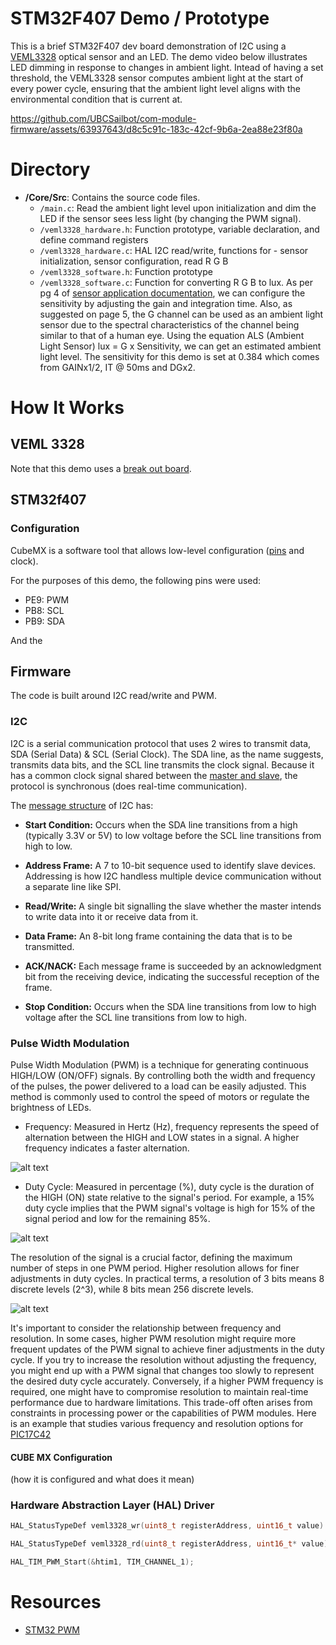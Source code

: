 # STM32F407 Demo / Prototype
This is a brief STM32F407 dev board demonstration of I2C using a [VEML3328](https://www.vishay.com/docs/84968/veml3328.pdf) optical sensor and an LED. The demo video below illustrates LED dimming in response to changes in ambient light. Intead of having a set threshold, the VEML3328 sensor computes ambient light at the start of every power cycle, ensuring that the ambient light level aligns with the environmental condition that is current at.

https://github.com/UBCSailbot/com-module-firmware/assets/63937643/d8c5c91c-183c-42cf-9b6a-2ea88e23f80a

# Directory
- **/Core/Src**: Contains the source code files.
  - `/main.c`: Read the ambient light level upon initialization and dim the LED if the sensor sees less light (by changing the PWM signal).
  - `/veml3328_hardware.h`: Function prototype, variable declaration, and define command registers 
  - `/veml3328_hardware.c`: HAL I2C read/write, functions for - sensor initialization, sensor configuration, read R G B
  - `/veml3328_software.h`: Function prototype
  - `/veml3328_software.c`: Function for converting R G B to lux. As per pg 4 of [sensor application documentation](https://www.vishay.com/docs/80010/designingveml3328.pdf), we can configure the sensitivity by adjusting the gain and integration time. Also, as suggested on page 5, the G channel can be used as an ambient light sensor due to the spectral characteristics of the channel being similar to that of a human eye. Using the equation ALS (Ambient Light Sensor) lux = G x Sensitivity, we can get an estimated ambient light level. The sensitivity for this demo is set at 0.384 which comes from GAINx1/2, IT @ 50ms and DGx2. 

# How It Works
## VEML 3328
Note that this demo uses a [break out board](https://www.mikroe.com/color-10-click).

## STM32f407
### Configuration
CubeMX is a software tool that allows low-level configuration ([pins](https://microcontrollerslab.com/wp-content/uploads/2019/12/stm32f4-discovery-pinout.png) and clock).

For the purposes of this demo, the following pins were used:
- PE9: PWM
- PB8: SCL
- PB9: SDA

And the 

## Firmware
The code is built around I2C read/write and PWM.

### I2C
I2C is a serial communication protocol that uses 2 wires to transmit data, SDA (Serial Data) & SCL (Serial Clock). The SDA line, as the name suggests, transmits data bits, and the SCL line transmits the clock signal. Because it has a common clock signal shared between the [master and slave](https://www.circuitbasics.com/wp-content/uploads/2016/01/Introduction-to-I2C-Single-Master-Single-Slave.png), the protocol is synchronous (does real-time communication). 

The [message structure](https://www.circuitbasics.com/wp-content/uploads/2016/01/Introduction-to-I2C-Message-Frame-and-Bit-2.png) of I2C has:
- **Start Condition:** Occurs when the SDA line transitions from a high (typically 3.3V or 5V) to low voltage before the SCL line transitions from high to low.

- **Address Frame:** A 7 to 10-bit sequence used to identify slave devices. Addressing is how I2C handless multiple device communication without a separate line like SPI.

- **Read/Write:** A single bit signalling the slave whether the master intends to write data into it or receive data from it.

- **Data Frame:** An 8-bit long frame containing the data that is to be transmitted.

- **ACK/NACK:** Each message frame is succeeded by an acknowledgment bit from the receiving device, indicating the successful reception of the frame.

- **Stop Condition:** Occurs when the SDA line transitions from low to high voltage after the SCL line transitions from low to high.

### Pulse Width Modulation
Pulse Width Modulation (PWM) is a technique for generating continuous HIGH/LOW (ON/OFF) signals. By controlling both the width and frequency of the pulses, the power delivered to a load can be easily adjusted. This method is commonly used to control the speed of motors or regulate the brightness of LEDs.

- Frequency: Measured in Hertz (Hz), frequency represents the speed of alternation between the HIGH and LOW states in a signal. A higher frequency indicates a faster alternation. 

![alt text](https://cdn-0.deepbluembedded.com/wp-content/uploads/2023/05/Arduino-PWM-Signal-DutyCycle-Frequency-Equation.jpg?ezimgfmt=ng:webp/ngcb6)

- Duty Cycle: Measured in percentage (%), duty cycle is the duration of the HIGH (ON) state relative to the signal's period. For example, a 15% duty cycle implies that the PWM signal's voltage is high for 15% of the signal period and low for the remaining 85%.

![alt text](https://cdn-0.deepbluembedded.com/wp-content/uploads/2023/05/Arduino-PWM-Duty-Cycle-Equation.jpg?ezimgfmt=ng:webp/ngcb6)

The resolution of the signal is a crucial factor, defining the maximum number of steps in one PWM period. Higher resolution allows for finer adjustments in duty cycles. In practical terms, a resolution of 3 bits means 8 discrete levels (2^3), while 8 bits mean 256 discrete levels. 

![alt text](https://www.eeweb.com/wp-content/uploads/articles-articles-pwm-1374007966.png)

It's important to consider the relationship between frequency and resolution. In some cases, higher PWM resolution might require more frequent updates of the PWM signal to achieve finer adjustments in the duty cycle. If you try to increase the resolution without adjusting the frequency, you might end up with a PWM signal that changes too slowly to represent the desired duty cycle accurately. Conversely, if a higher PWM frequency is required, one might have to compromise resolution to maintain real-time performance due to hardware limitations. This trade-off often arises from constraints in processing power or the capabilities of PWM modules. Here is an example that studies various frequency and resolution options for [PIC17C42](http://www.t-es-t.hu/download/microchip/an539c.pdf)

#### CUBE MX Configuration
(how it is configured and what does it mean)

### Hardware Abstraction Layer (HAL) Driver
```C
HAL_StatusTypeDef veml3328_wr(uint8_t registerAddress, uint16_t value)

HAL_StatusTypeDef veml3328_rd(uint8_t registerAddress, uint16_t* value)

HAL_TIM_PWM_Start(&htim1, TIM_CHANNEL_1);
```

# Resources
- [STM32 PWM](https://deepbluembedded.com/stm32-pwm-example-timer-pwm-mode-tutorial/)
